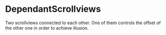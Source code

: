 # DependantScrollviews
Two scrollviews connected to each other. One of them controls the offset of the other one in order to achieve illusion.
